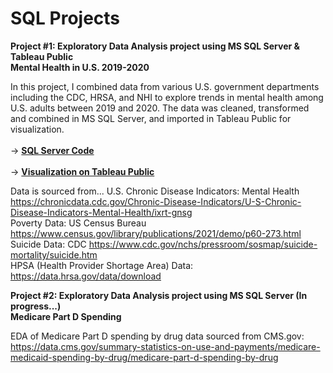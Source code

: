 # SQL Projects
<b> Project #1: Exploratory Data Analysis project using MS SQL Server &amp; Tableau Public 
<br> Mental Health in U.S. 2019-2020</b> 

In this project, I combined data from various U.S. government departments including the CDC, HRSA, and NHI to explore trends in mental health among U.S. adults between 2019 and 2020. The data was cleaned, transformed and combined in MS SQL Server, and imported in Tableau Public for visualization. 
<br><br> -> <a href="https://github.com/sarah-h1125/SQL_Projects/blob/main/SQLQuery_MentalHealthData.sql"><b>SQL Server Code</b></a>
<br><br> -> <a href="https://public.tableau.com/app/profile/sarah.heacox/viz/MentalHealthinU_S_2019-2020/Dashboard1" target="_blank"><b>Visualization on Tableau Public</b></a>

Data is sourced from...
  U.S. Chronic Disease Indicators: Mental Health https://chronicdata.cdc.gov/Chronic-Disease-Indicators/U-S-Chronic-Disease-Indicators-Mental-Health/ixrt-gnsg
  <br>Poverty Data: US Census Bureau https://www.census.gov/library/publications/2021/demo/p60-273.html
  <br>Suicide Data: CDC https://www.cdc.gov/nchs/pressroom/sosmap/suicide-mortality/suicide.htm
  <br>HPSA (Health Provider Shortage Area) Data: https://data.hrsa.gov/data/download
  
  
<b> Project #2: Exploratory Data Analysis project using MS SQL Server (In progress...) 
<br> Medicare Part D Spending</b> 

EDA of Medicare Part D spending by drug data sourced from CMS.gov: 
https://data.cms.gov/summary-statistics-on-use-and-payments/medicare-medicaid-spending-by-drug/medicare-part-d-spending-by-drug

